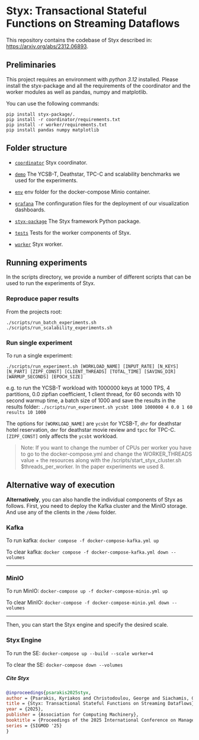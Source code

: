 # Styx: Transactional Stateful Functions on Streaming Dataflows

This repository contains the codebase of Styx described in: https://arxiv.org/abs/2312.06893.

## Preliminaries

This project requires an environment with *python 3.12* installed. 
Please install the styx-package and all the requirements of the coordinator
and the worker modules as well as pandas, numpy and matplotlib. 

You can use the following commands:

```
pip install styx-package/.  
pip install -r coordinator/requirements.txt
pip install -r worker/requirements.txt
pip install pandas numpy matplotlib
```

## Folder structure

*   [`coordinator`](https://github.com/delftdata/styx/tree/main/coordinator) 
    Styx coordinator.

*   [`demo`](https://github.com/delftdata/styx/tree/main/benchmark) 
    The YCSB-T, Deathstar, TPC-C and scalability benchmarks we used for the experiments.

*   [`env`](https://github.com/delftdata/styx/tree/main/env)
    env folder for the docker-compose Minio container.

*   [`grafana`](https://github.com/delftdata/styx/tree/main/grafana)
    The confinguration files for the deployment of our visualization dashboards.

*   [`styx-package`](https://github.com/delftdata/styx/tree/main/styx-package)
    The Styx framework Python package.

*   [`tests`](https://github.com/delftdata/styx/tree/main/tests)
    Tests for the worker components of Styx.

*   [`worker`](https://github.com/delftdata/styx/tree/main/styx-package)
    Styx worker.

## Running experiments

In the scripts directory, we provide a number of different scripts that can be used to run the experiments of Styx.

### Reproduce paper results

From the projects root:
```
./scripts/run_batch_experiments.sh
./scripts/run_scalability_experiments.sh
```

### Run single experiment

To run a single experiment:

```
./scripts/run_experiment.sh [WORKLOAD_NAME] [INPUT_RATE] [N_KEYS] [N_PART] [ZIPF_CONST] [CLIENT_THREADS] [TOTAL_TIME] [SAVING_DIR] [WARMUP_SECONDS] [EPOCH_SIZE]
```

e.g. to run the YCSB-T workload with 1000000 keys at 1000 TPS, 4 partitions, 
0.0 zipfian coefficient, 1 client thread, for 60 seconds with 10 second warmup time,
a batch size of 1000 and save the results in the results folder: `./scripts/run_experiment.sh ycsbt 1000 1000000 4 0.0 1 60 results 10 1000`

The options for `[WORKLOAD_NAME]` are `ycsbt` for YCSB-T, `dhr` for deathstar hotel reservation,
`dmr` for deathstar movie review and `tpcc` for  TPC-C. `[ZIPF_CONST]` only affects the `ycsbt` workload.


> Note: If you want to change the number of CPUs per worker you have to go to the docker-compose.yml and change the WORKER_THREADS
> value + the resources along with the /scripts/start_styx_cluster.sh $threads_per_worker. In the paper experiments we used 8.

## Alternative way of execution

**Alternatively**, you can also handle the individual components of Styx as follows. First, you need to deploy 
the Kafka cluster and the MinIO storage. And use any of the clients in the `/demo` folder.

### Kafka

To run kafka: `docker compose -f docker-compose-kafka.yml up`

To clear kafka: `docker compose -f docker-compose-kafka.yml down --volumes`

---

### MinIO

To run MinIO: `docker-compose up -f docker-compose-minio.yml up`

To clear MinIO: `docker-compose -f docker-compose-minio.yml down --volumes`

---
  
Then, you can start the Styx engine and specify the desired scale.

### Styx Engine

To run the SE: `docker-compose up --build --scale worker=4`

To clear the SE: `docker-compose down --volumes`

##### Cite Styx

```bibtex
@inproceedings{psarakis2025styx,
author = {Psarakis, Kyriakos and Christodoulou, George and Siachamis, George and Fragkoulis, Marios and Katsifodimos, Asterios},
title = {Styx: Transactional Stateful Functions on Streaming Dataflows},
year = {2025},
publisher = {Association for Computing Machinery},
booktitle = {Proceedings of the 2025 International Conference on Management of Data},
series = {SIGMOD '25}
}
```

